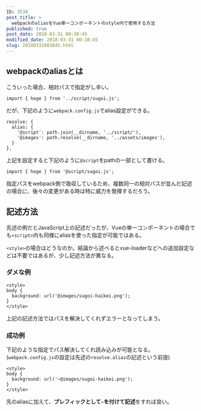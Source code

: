 ```yaml
---
ID: 3538
post_title: >
  webpackのaliasをVue単一コンポーネントのstyle内で使用する方法
published: true
post_date: 2018-03-31 00:38:45
modified_date: 2018-03-31 00:38:45
slug: 20180331003845.html
---
```

<h2>webpackのaliasとは</h2>

こういった場合、相対パスで指定がし辛い。

<pre><code class="language-js">import { hoge } from '../script/sugoi.js';
</code></pre>

だが、下記のように<code>webpack.config.js</code>でalias設定ができる。

<pre><code class="language-js">resolve: {
  alias: {
    '@script': path.join(__dirname, '../script/'),
    '@images': path.resolve(__dirname, '../assets/images'),
  }
},
</code></pre>

上記を設定すると下記のように<code>@script</code>をpathの一部として書ける。

<pre><code class="language-js">import { hoge } from '@script/sugoi.js';
</code></pre>

指定パスをwebpack側で吸収しているため、複数同一の相対パスが並んだ記述の場合に、後々の変更がある時は特に威力を発揮するだろう。

<h2>記述方法</h2>

先述の例だとJavaScript上の記述だったが、Vueの単一コンポーネントの場合でも<code>&lt;script&gt;</code>内も同様にaliasを使った指定が可能ではある。

<code>&lt;style&gt;</code>の場合はどうなのか。結論から述べるとvue-loaderなどへの追加設定などは不要ではあるが、少し記述方法が異なる。

<h3>ダメな例</h3>

<pre><code class="language-html">&lt;style&gt;
body {
  background: url('@images/sugoi-haikei.png');
}
&lt;/style&gt;
</code></pre>

上記の記述方法ではパスを解決してくれずエラーとなってしまう。

<h3>成功例</h3>

下記のような指定でパス解決してくれ読み込みが可能となる。(<code>webpack.config.js</code>の設定は先述の<code>resolve.alias</code>の記述という前提)

<pre><code class="language-html">&lt;style&gt;
body {
  background: url('~@images/sugoi-haikei.png');
}
&lt;/style&gt;
</code></pre>

先のaliasに加えて、<b>プレフィックとして<code>~</code>を付けて記述</b>をすれば良い。